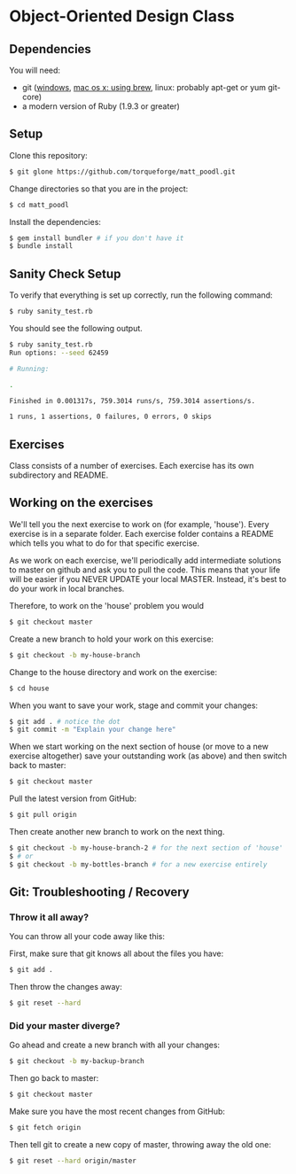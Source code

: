 # Object-Oriented Design Class

## Dependencies

You will need:

* git ([windows](http://msysgit.github.com/), [mac os x: using brew](http://brew.sh/), linux: probably apt-get or yum git-core)
* a modern version of Ruby (1.9.3 or greater)

## Setup

Clone this repository:

```bash
$ git glone https://github.com/torqueforge/matt_poodl.git
```

Change directories so that you are in the project:

```bash
$ cd matt_poodl
```

Install the dependencies:

```bash
$ gem install bundler # if you don't have it
$ bundle install
```

## Sanity Check Setup

To verify that everything is set up correctly, run the following command:

```bash
$ ruby sanity_test.rb
```

You should see the following output.
```bash
$ ruby sanity_test.rb
Run options: --seed 62459

# Running:

.

Finished in 0.001317s, 759.3014 runs/s, 759.3014 assertions/s.

1 runs, 1 assertions, 0 failures, 0 errors, 0 skips
```

## Exercises

Class consists of a number of exercises. Each exercise has its own
subdirectory and README.

## Working on the exercises

We'll tell you the next exercise to work on (for example, 'house').  Every
exercise is in a separate folder. Each exercise folder contains a README which
tells you what to do for that specific exercise.

As we work on each exercise, we'll periodically add intermediate solutions
to master on github and ask you to pull the code. This means that your life will
be easier if you NEVER UPDATE your local MASTER. Instead, it's best to do your
work in local branches.

Therefore, to work on the 'house' problem you would
```bash
$ git checkout master
```

Create a new branch to hold your work on this exercise:
```bash
$ git checkout -b my-house-branch
```

Change to the house directory and work on the exercise:
```bash
$ cd house
```

When you want to save your work, stage and commit your changes:
```bash
$ git add . # notice the dot
$ git commit -m "Explain your change here"
```

When we start working on the next section of house (or move to a new exercise
altogether) save your outstanding work (as above) and then switch back to master:
```bash
$ git checkout master
```

Pull the latest version from GitHub:
```bash
$ git pull origin
```

Then create another new branch to work on the next thing.
```bash
$ git checkout -b my-house-branch-2 # for the next section of 'house'
$ # or
$ git checkout -b my-bottles-branch # for a new exercise entirely
```

## Git: Troubleshooting / Recovery

### Throw it all away?

You can throw all your code away like this:

First, make sure that git knows all about the files you have:

```bash
$ git add .
```

Then throw the changes away:

```bash
$ git reset --hard
```

### Did your master diverge?

Go ahead and create a new branch with all your changes:

```bash
$ git checkout -b my-backup-branch
```

Then go back to master:

```bash
$ git checkout master
```

Make sure you have the most recent changes from GitHub:

```bash
$ git fetch origin
```

Then tell git to create a new copy of master, throwing away the old one:

```bash
$ git reset --hard origin/master
```
